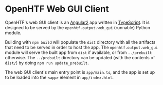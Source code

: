 # OpenHTF Web GUI Client

OpenHTF's web GUI client is an [Angular2](https://angular.io/) app written in
[TypeScript](https://www.typescriptlang.org/). It is designed to be served by
the `openhtf.output.web_gui` (runnable) Python module.

Building with `npm build` will populate the `dist` directory with all the
artifacts that need to be served in order to host the app. The
`openhtf.output.web_gui` module will serve the built app from `dist` if
available, or from `../prebuilt` otherwise. The `../prebuilt` directory can be
updated (with the contents of `dist/`) by doing `npm run update_prebuilt`.

The web GUI client's main entry point is `app/main.ts`, and the app is set up
to be loaded into the `<app>` element in `app/index.html`.
